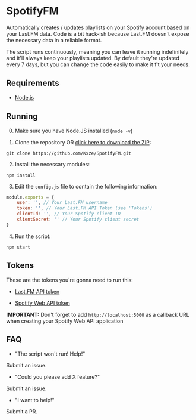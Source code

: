 # SpotifyFM

Automatically creates / updates playlists on your Spotify account based on your Last.FM data. Code is a bit hack-ish because Last.FM doesn't expose the necessary data in a reliable format.

The script runs continuously, meaning you can leave it running indefinitely and it'll always keep your playlists updated. By default they're updated every 7 days, but you can change the code easily to make it fit your needs.

## Requirements

- [Node.js](https://nodejs.org/en/download/current/)

## Running

0. Make sure you have Node.JS installed (`node -v`)

1. Clone the repository OR [click here to download the ZIP](https://github.com/Kxze/SpotifyFM/archive/master.zip):

```git clone https://github.com/Kxze/SpotifyFM.git```

2. Install the necessary modules:

```npm install```

3. Edit the `config.js` file to contain the following information:

```javascript
module.exports = {
    user: '', // Your Last.FM username
    token: '', // Your Last.FM API Token (see 'Tokens')
    clientId: '', // Your Spotify client ID
    clientSecret: '' // Your Spotify client secret
}
```

4. Run the script:

```npm start```

## Tokens

These are the tokens you're gonna need to run this:

- [Last.FM API token](https://www.last.fm/api/account/create)

- [Spotify Web API token](https://developer.spotify.com/my-applications/#!/applications/create)

**IMPORTANT:** Don't forget to add `http://localhost:5000` as a callback URL when creating your Spotify Web API application

## FAQ

- "The script won't run! Help!"

Submit an issue.

- "Could you please add X feature?"

Submit an issue.

- "I want to help!"

Submit a PR.
